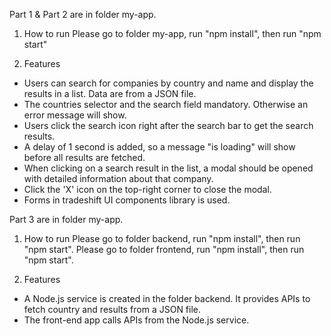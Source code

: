Part 1 & Part 2 are in folder my-app.
1. How to run
Please go to folder my-app, run "npm install", then run "npm start"

2. Features
- Users can search for companies by country and name and display the results in a list. Data are from a JSON file.
- The countries selector and the search field mandatory. Otherwise an error message will show.
- Users click the search icon right after the search bar to get the search results.
- A delay of 1 second is added, so a message "is loading" will show before all results are fetched.
- When clicking on a search result in the list, a modal should be opened with detailed information about that company. 
- Click the 'X' icon on the top-right corner to close the modal.
- Forms in tradeshift UI components library is used.


Part 3 are in folder my-app.
1. How to run
Please go to folder backend, run "npm install", then run "npm start".
Please go to folder frontend, run "npm install", then run "npm start".

2. Features
- A Node.js service is created in the folder backend. It provides APIs to fetch country and results from a JSON file.
- The front-end app calls APIs from the Node.js service.
